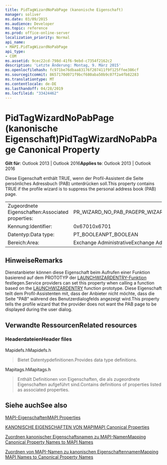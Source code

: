 ```yaml
---
title: PidTagWizardNoPabPage (kanonische Eigenschaft)
manager: soliver
ms.date: 03/09/2015
ms.audience: Developer
ms.topic: reference
ms.prod: office-online-server
localization_priority: Normal
api_name:
- MAPI.PidTagWizardNoPabPage
api_type:
- COM
ms.assetid: 9cec22cd-798d-41f6-9ebd-c7354f2162c2
description: 'Letzte Änderung: Montag, 9. März 2015'
ms.openlocfilehash: fc971be76dbaa83176f207411f9f125ffee386cf
ms.sourcegitcommit: 8657170d071f9bcf680aba50b9c07f2a4fb82283
ms.translationtype: MT
ms.contentlocale: de-DE
ms.lasthandoff: 04/28/2019
ms.locfileid: "33424462"
---
```

# <a name="pidtagwizardnopabpage-canonical-property"></a><span data-ttu-id="1a8ab-103">PidTagWizardNoPabPage (kanonische Eigenschaft)</span><span class="sxs-lookup"><span data-stu-id="1a8ab-103">PidTagWizardNoPabPage Canonical Property</span></span>

  
  
<span data-ttu-id="1a8ab-104">**Gilt für**: Outlook 2013 | Outlook 2016</span><span class="sxs-lookup"><span data-stu-id="1a8ab-104">**Applies to**: Outlook 2013 | Outlook 2016</span></span> 
  
<span data-ttu-id="1a8ab-105">Diese Eigenschaft enthält TRUE, wenn der Profil-Assistent die Seite persönliches Adressbuch (PAB) unterdrücken soll.</span><span class="sxs-lookup"><span data-stu-id="1a8ab-105">This property contains TRUE if the profile wizard is to suppress the personal address book (PAB) page.</span></span>
  
|||
|:-----|:-----|
|<span data-ttu-id="1a8ab-106">Zugeordnete Eigenschaften:</span><span class="sxs-lookup"><span data-stu-id="1a8ab-106">Associated properties:</span></span>  <br/> |<span data-ttu-id="1a8ab-107">PR_WIZARD_NO_PAB_PAGE</span><span class="sxs-lookup"><span data-stu-id="1a8ab-107">PR_WIZARD_NO_PAB_PAGE</span></span>  <br/> |
|<span data-ttu-id="1a8ab-108">Kennung:</span><span class="sxs-lookup"><span data-stu-id="1a8ab-108">Identifier:</span></span>  <br/> |<span data-ttu-id="1a8ab-109">0x6701</span><span class="sxs-lookup"><span data-stu-id="1a8ab-109">0x6701</span></span>  <br/> |
|<span data-ttu-id="1a8ab-110">Datentyp:</span><span class="sxs-lookup"><span data-stu-id="1a8ab-110">Data type:</span></span>  <br/> |<span data-ttu-id="1a8ab-111">PT_BOOLEAN</span><span class="sxs-lookup"><span data-stu-id="1a8ab-111">PT_BOOLEAN</span></span>  <br/> |
|<span data-ttu-id="1a8ab-112">Bereich:</span><span class="sxs-lookup"><span data-stu-id="1a8ab-112">Area:</span></span>  <br/> |<span data-ttu-id="1a8ab-113">Exchange Administrative</span><span class="sxs-lookup"><span data-stu-id="1a8ab-113">Exchange Administrative</span></span>  <br/> |
   
## <a name="remarks"></a><span data-ttu-id="1a8ab-114">Hinweise</span><span class="sxs-lookup"><span data-stu-id="1a8ab-114">Remarks</span></span>

<span data-ttu-id="1a8ab-115">Dienstanbieter können diese Eigenschaft beim Aufrufen einer Funktion basierend auf dem PROTOTYP der [LAUNCHWIZARDENTRY-Funktion](launchwizardentry.md) festlegen.</span><span class="sxs-lookup"><span data-stu-id="1a8ab-115">Service providers can set this property when calling a function based on the [LAUNCHWIZARDENTRY](launchwizardentry.md) function prototype.</span></span> <span data-ttu-id="1a8ab-116">Diese Eigenschaft teilt dem Profil-Assistenten mit, dass der Anbieter nicht möchte, dass die Seite "PAB" während des Benutzerdialogfelds angezeigt wird.</span><span class="sxs-lookup"><span data-stu-id="1a8ab-116">This property tells the profile wizard that the provider does not want the PAB page to be displayed during the user dialog.</span></span> 
  
## <a name="related-resources"></a><span data-ttu-id="1a8ab-117">Verwandte Ressourcen</span><span class="sxs-lookup"><span data-stu-id="1a8ab-117">Related resources</span></span>

### <a name="header-files"></a><span data-ttu-id="1a8ab-118">Headerdateien</span><span class="sxs-lookup"><span data-stu-id="1a8ab-118">Header files</span></span>

<span data-ttu-id="1a8ab-119">Mapidefs.h</span><span class="sxs-lookup"><span data-stu-id="1a8ab-119">Mapidefs.h</span></span>
  
> <span data-ttu-id="1a8ab-120">Bietet Datentypdefinitionen.</span><span class="sxs-lookup"><span data-stu-id="1a8ab-120">Provides data type definitions.</span></span>
    
<span data-ttu-id="1a8ab-121">Mapitags.h</span><span class="sxs-lookup"><span data-stu-id="1a8ab-121">Mapitags.h</span></span>
  
> <span data-ttu-id="1a8ab-122">Enthält Definitionen von Eigenschaften, die als zugeordnete Eigenschaften aufgeführt sind.</span><span class="sxs-lookup"><span data-stu-id="1a8ab-122">Contains definitions of properties listed as associated properties.</span></span>
    
## <a name="see-also"></a><span data-ttu-id="1a8ab-123">Siehe auch</span><span class="sxs-lookup"><span data-stu-id="1a8ab-123">See also</span></span>



[<span data-ttu-id="1a8ab-124">MAPI-Eigenschaften</span><span class="sxs-lookup"><span data-stu-id="1a8ab-124">MAPI Properties</span></span>](mapi-properties.md)
  
[<span data-ttu-id="1a8ab-125">KANONISCHE EIGENSCHAFTEN VON MAPI</span><span class="sxs-lookup"><span data-stu-id="1a8ab-125">MAPI Canonical Properties</span></span>](mapi-canonical-properties.md)
  
[<span data-ttu-id="1a8ab-126">Zuordnen kanonischer Eigenschaftsnamen zu MAPI-Namen</span><span class="sxs-lookup"><span data-stu-id="1a8ab-126">Mapping Canonical Property Names to MAPI Names</span></span>](mapping-canonical-property-names-to-mapi-names.md)
  
[<span data-ttu-id="1a8ab-127">Zuordnen von MAPI-Namen zu kanonischen Eigenschaftennamen</span><span class="sxs-lookup"><span data-stu-id="1a8ab-127">Mapping MAPI Names to Canonical Property Names</span></span>](mapping-mapi-names-to-canonical-property-names.md)

